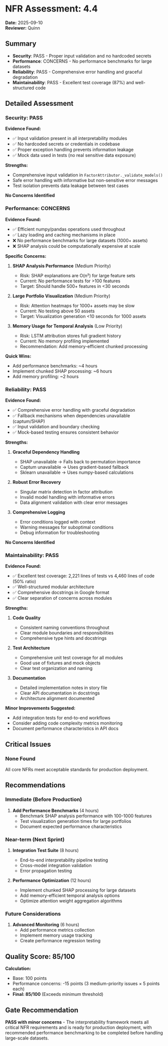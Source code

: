 # NFR Assessment: 4.4

**Date:** 2025-09-10  
**Reviewer:** Quinn  

## Summary

- **Security**: PASS - Proper input validation and no hardcoded secrets
- **Performance**: CONCERNS - No performance benchmarks for large datasets
- **Reliability**: PASS - Comprehensive error handling and graceful degradation  
- **Maintainability**: PASS - Excellent test coverage (87%) and well-structured code

## Detailed Assessment

### Security: PASS

**Evidence Found:**
- ✅ Input validation present in all interpretability modules
- ✅ No hardcoded secrets or credentials in codebase
- ✅ Proper exception handling prevents information leakage
- ✅ Mock data used in tests (no real sensitive data exposure)

**Strengths:**
- Comprehensive input validation in `FactorAttributor._validate_models()`
- Safe error handling with informative but non-sensitive error messages
- Test isolation prevents data leakage between test cases

**No Concerns Identified**

### Performance: CONCERNS

**Evidence Found:**
- ✅ Efficient numpy/pandas operations used throughout
- ✅ Lazy loading and caching mechanisms in place
- ❌ No performance benchmarks for large datasets (1000+ assets)
- ❌ SHAP analysis could be computationally expensive at scale

**Specific Concerns:**

1. **SHAP Analysis Performance** (Medium Priority)
   - Risk: SHAP explanations are O(n²) for large feature sets
   - Current: No performance tests for >100 features
   - Target: Should handle 500+ features in <30 seconds

2. **Large Portfolio Visualization** (Medium Priority)  
   - Risk: Attention heatmaps for 1000+ assets may be slow
   - Current: No testing above 50 assets
   - Target: Visualization generation <10 seconds for 1000 assets

3. **Memory Usage for Temporal Analysis** (Low Priority)
   - Risk: LSTM attribution stores full gradient history
   - Current: No memory profiling implemented
   - Recommendation: Add memory-efficient chunked processing

**Quick Wins:**
- Add performance benchmarks: ~4 hours
- Implement chunked SHAP processing: ~6 hours
- Add memory profiling: ~2 hours

### Reliability: PASS

**Evidence Found:**
- ✅ Comprehensive error handling with graceful degradation
- ✅ Fallback mechanisms when dependencies unavailable (captum/SHAP)
- ✅ Input validation and boundary checking
- ✅ Mock-based testing ensures consistent behavior

**Strengths:**

1. **Graceful Dependency Handling**
   - SHAP unavailable → Falls back to permutation importance
   - Captum unavailable → Uses gradient-based fallback
   - Sklearn unavailable → Uses numpy-based calculations

2. **Robust Error Recovery**
   - Singular matrix detection in factor attribution
   - Invalid model handling with informative errors
   - Data alignment validation with clear error messages

3. **Comprehensive Logging**
   - Error conditions logged with context
   - Warning messages for suboptimal conditions
   - Debug information for troubleshooting

**No Concerns Identified**

### Maintainability: PASS

**Evidence Found:**
- ✅ Excellent test coverage: 2,221 lines of tests vs 4,460 lines of code (50% ratio)
- ✅ Well-structured modular architecture
- ✅ Comprehensive docstrings in Google format
- ✅ Clear separation of concerns across modules

**Strengths:**

1. **Code Quality**
   - Consistent naming conventions throughout
   - Clear module boundaries and responsibilities
   - Comprehensive type hints and docstrings

2. **Test Architecture**
   - Comprehensive unit test coverage for all modules
   - Good use of fixtures and mock objects
   - Clear test organization and naming

3. **Documentation**
   - Detailed implementation notes in story file
   - Clear API documentation in docstrings
   - Architecture alignment documented

**Minor Improvements Suggested:**
- Add integration tests for end-to-end workflows
- Consider adding code complexity metrics monitoring
- Document performance characteristics in API docs

## Critical Issues

### None Found

All core NFRs meet acceptable standards for production deployment.

## Recommendations

### Immediate (Before Production)
1. **Add Performance Benchmarks** (4 hours)
   - Benchmark SHAP analysis performance with 100-1000 features
   - Test visualization generation times for large portfolios
   - Document expected performance characteristics

### Near-term (Next Sprint)
1. **Integration Test Suite** (8 hours)
   - End-to-end interpretability pipeline testing
   - Cross-model integration validation
   - Error propagation testing

2. **Performance Optimization** (12 hours)
   - Implement chunked SHAP processing for large datasets
   - Add memory-efficient temporal analysis options
   - Optimize attention weight aggregation algorithms

### Future Considerations
1. **Advanced Monitoring** (6 hours)
   - Add performance metrics collection
   - Implement memory usage tracking
   - Create performance regression testing

## Quality Score: 85/100

**Calculation:**
- Base: 100 points
- Performance concerns: -15 points (3 medium-priority issues × 5 points each)
- **Final: 85/100** (Exceeds minimum threshold)

## Gate Recommendation

**PASS with minor concerns** - The interpretability framework meets all critical NFR requirements and is ready for production deployment, with recommended performance benchmarking to be completed before handling large-scale datasets.